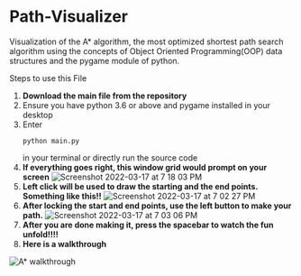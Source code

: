 # Path-Visualizer
Visualization of the A* algorithm, the most optimized shortest path search algorithm using the concepts of Object Oriented Programming(OOP) data structures and the pygame module of python.

Steps to use this File
1. **Download the main file from the repository**
2. Ensure you have python 3.6 or above and pygame installed in your desktop
3. Enter <pre><code>python main.py</pre></code> in your terminal or directly run the source code
4. **If everything goes right, this window grid would prompt on your screen**
![Screenshot 2022-03-17 at 7 18 03 PM](https://user-images.githubusercontent.com/74955631/158822821-b1194a29-febe-4f86-b6b8-51e777acce33.png)
5. **Left click will be used to draw the starting and the end points. Something like this!!**
![Screenshot 2022-03-17 at 7 02 27 PM](https://user-images.githubusercontent.com/74955631/158823331-141c9a51-fe6b-4aca-8b80-46d54a8cc919.png)
6. **After locking the start and end points, use the left button to make your path.**
![Screenshot 2022-03-17 at 7 03 06 PM](https://user-images.githubusercontent.com/74955631/158823525-fc07af83-5e39-4247-823c-fea4d0bcd24d.png)
7. **After you are done making it, press the spacebar to watch the fun unfold!!!!**
8. **Here is a walkthrough**

![A* walkthrough](https://user-images.githubusercontent.com/74955631/158867500-15db23ea-9026-4c4f-9c04-ccf4ec22580f.gif)

